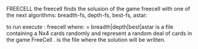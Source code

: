 FREECELL 
the freecell finds the solusion of the game freecell with one of the next algorithms: breadth-fs, depth-fs, best-fs, astar:

to run execute : freecell <method> <input-file> <output-file>
	where:
	<method> = breadth|depth|best|astar
	<input-file> is a file containing a Nx4 cards randomly and represent a random deal of cards in the game FreeCell .
	<output-file> is the file where the solution will be written.
